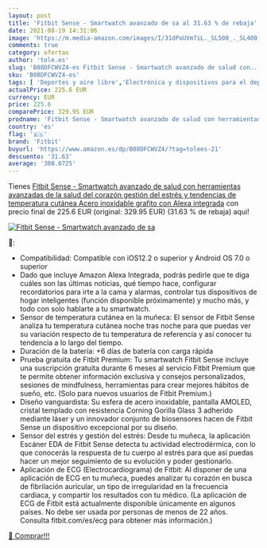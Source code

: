```yaml
---
layout: post
title: 'Fitbit Sense - Smartwatch avanzado de sa al 31.63 % de rebaja'
date: 2021-08-19 14:31:06
image: 'https://m.media-amazon.com/images/I/31dPoUVm7iL._SL500_._SL400_.jpg'
comments: true
category: ofertas
author: 'tole.es'
slug: 'B08DFCWVZ4-es Fitbit Sense - Smartwatch avanzado de salud con...'
sku: 'B08DFCWVZ4-es'
tags: [ 'Deportes y aire libre','Electrónica y dispositivos para el deporte','Monitores de actividad','alexa','fitbit', ]
actualPrice: 225.6 EUR
currency: EUR
price: 225.6
comparePrice: 329.95 EUR
prodname: 'Fitbit Sense - Smartwatch avanzado de salud con herramientas avanzadas de la salud del corazón  gestión del estrés y tendencias de temperatura cutánea  Acero inoxidable grafito  con Alexa integrada'
country: 'es'
flag: '🇪🇸'
brand: 'Fitbit'
buyurl: 'https://www.amazon.es/dp/B08DFCWVZ4/?tag=tolees-21'
descuento: '31.63'
average: '300.0725'
---
```


Tienes [Fitbit Sense - Smartwatch avanzado de salud con herramientas avanzadas de la salud del corazón  gestión del estrés y tendencias de temperatura cutánea  Acero inoxidable grafito  con Alexa integrada](https://www.amazon.es/dp/B08DFCWVZ4/?tag=tolees-21) con precio final de  225.6 EUR (original: 329.95 EUR) (31.63 %  de rebaja) aqui!

[![Fitbit Sense - Smartwatch avanzado de sa](https://m.media-amazon.com/images/I/31dPoUVm7iL._SL500_._SL400_.jpg)](https://www.amazon.es/dp/B08DFCWVZ4/?tag=tolees-21)

🔎:

- Compatibilidad: Compatible con iOS12.2 o superior y Android OS 7.0 o superior
- Dado que incluye Amazon Alexa Integrada, podrás pedirle que te diga cuáles son las últimas noticias, qué tiempo hace, configurar recordatorios para irte a la cama y alarmas, controlar tus dispositivos de hogar inteligentes (función disponible próximamente) y mucho más, y todo con solo hablarte a tu smartwatch.
- Sensor de temperatura cutánea en la muñeca: El sensor de Fitbit Sense analiza tu temperatura cutánea noche tras noche para que puedas ver su variación respecto de tu temperatura de referencia y así conocer tu tendencia a lo largo del tiempo.
- Duración de la batería: +6 días de batería con carga rápida
- Prueba gratuita de Fitbit Premium: Tu smartwatch Fitbit Sense incluye una suscripción gratuita durante 6 meses al servicio Fitbit Premium que te permite obtener información exclusiva y consejos personalizados, sesiones de mindfulness, herramientas para crear mejores hábitos de sueño, etc. (Solo para nuevos usuarios de Fitbit Premium.)
- Diseño vanguardista: Su esfera de acero inoxidable, pantalla AMOLED, cristal templado con resistencia Corning Gorilla Glass 3 adherido mediante láser y un innovador conjunto de biosensores hacen de Fitbit Sense un dispositivo excepcional por su diseño.
- Sensor del estrés y gestión del estrés: Desde tu muñeca, la aplicación Escáner EDA de Fitbit Sense detecta tu actividad electrodérmica, con lo que conocerás la respuesta de tu cuerpo al estrés para que así puedas hacer un mejor seguimiento de su evolución y poder gestionarlo.
- Aplicación de ECG (Electrocardiograma) de Fitbit: Al disponer de una aplicación de ECG en tu muñeca, puedes analizar tu corazón en busca de fibrilación auricular, un tipo de irregularidad en la frecuencia cardiaca, y compartir los resultados con tu médico. (La aplicación de ECG de Fitbit está actualmente disponible únicamente en algunos países. No debe ser usada por personas de menos de 22 años. Consulta fitbit.com/es/ecg para obtener más información.)

[🛒 Comprar!!!](https://www.amazon.es/dp/B08DFCWVZ4/?tag=tolees-21)
